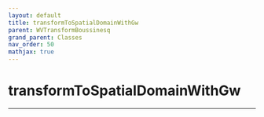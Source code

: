 ```yaml
---
layout: default
title: transformToSpatialDomainWithGw
parent: WVTransformBoussinesq
grand_parent: Classes
nav_order: 50
mathjax: true
---
```


#  transformToSpatialDomainWithGw




---

